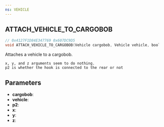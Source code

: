 ```yaml
---
ns: VEHICLE
---
```

## ATTACH_VEHICLE_TO_CARGOBOB

```c
// 0x4127F1D84E347769 0x607DC9D5
void ATTACH_VEHICLE_TO_CARGOBOB(Vehicle cargobob, Vehicle vehicle, boolean p2, float x, float y, float z);
```
Attaches a vehicle to a cargobob.

```
x, y, and z arguments seem to do nothing.
p2 is whether the hook is connected to the rear or not
```

## Parameters
* **cargobob**: 
* **vehicle**: 
* **p2**: 
* **x**: 
* **y**: 
* **z**: 

